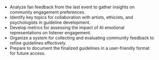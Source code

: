 - Analyze fan feedback from the last event to gather insights on community engagement preferences.
- Identify key topics for collaboration with artists, ethicists, and psychologists in guideline development.
- Develop metrics for assessing the impact of AI emotional representations on listener engagement.
- Organize a system for collecting and evaluating community feedback to refine guidelines effectively.
- Prepare to document the finalized guidelines in a user-friendly format for future access.